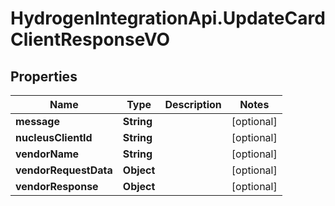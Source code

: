 # HydrogenIntegrationApi.UpdateCardClientResponseVO

## Properties
Name | Type | Description | Notes
------------ | ------------- | ------------- | -------------
**message** | **String** |  | [optional] 
**nucleusClientId** | **String** |  | [optional] 
**vendorName** | **String** |  | [optional] 
**vendorRequestData** | **Object** |  | [optional] 
**vendorResponse** | **Object** |  | [optional] 


